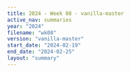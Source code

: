 ```yaml
---
title: 2024 - Week 08 - vanilla-master
active_nav: summaries
year: "2024"
filename: "wk08"
version: "vanilla-master"
start_date: "2024-02-19"
end_date: "2024-02-25"
layout: "summary"
---
```

